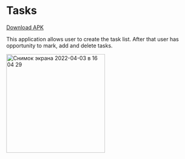 # Tasks

[Download APK](hhttps://github.com/ElenaIbr/Tasks/raw/master/app-debug.apk)

This application allows user to create the task list.
After that user has opportunity to mark, add and delete tasks.

<img width="260" alt="Снимок экрана 2022-04-03 в 16 04 29" src="https://user-images.githubusercontent.com/87421176/162679305-89b3ab43-73c0-4066-8368-891bd08a3e53.gif">
